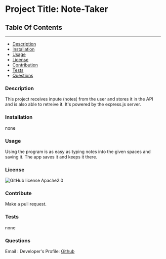 
# Project Title: Note-Taker

## Table Of Contents
----------------------
* [Description](#description)
* [Installation](#installation)
* [Usage](#usage)
* [License](#license)
* [Contribution](#contribution)
* [Tests](#test)
* [Questions](#questions)



### Description
This project receives inpute (notes) from the user and stores it in the API and is also able to retreive it. It's powered by the express.js server.  

### Installation
none

### Usage
Using the program is as easy as typing notes into the given spaces and saving it. The app saves it and keeps it there. 

### License
![GitHub license](https://img.shields.io/badge/license-Apache2.0-green.svg)
Apache2.0

### Contribute
Make a pull request. 

### Tests
none

### Questions
Email :
Developer's Profile:
[Github](https://github.com/786-go)

    